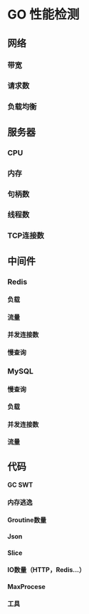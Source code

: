 # GO 性能检测

## 网络

### 带宽

### 请求数

### 负载均衡

## 服务器

### CPU

### 内存

### 句柄数

### 线程数

### TCP连接数

## 中间件

### Redis

#### 负载

#### 流量

#### 并发连接数

#### 慢查询

### MySQL

#### 慢查询

#### 负载

#### 并发连接数

#### 流量

## 代码

#### GC SWT

#### 内存逃逸

#### Groutine数量

#### Json

#### Slice 

#### IO数量（HTTP，Redis...）

#### MaxProcese

#### 工具



